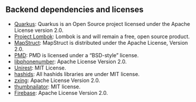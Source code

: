 ## Backend dependencies and licenses

- [Quarkus](https://quarkus.io/): Quarkus is an Open Source project licensed under the Apache License version 2.0.
- [Project Lombok](https://projectlombok.org/): Lombok is and will remain a free, open source product.
- [MapStruct](https://mapstruct.org/): MapStruct is distributed under the Apache License, Version 2.0.
- [PMD](https://pmd.github.io/): PMD is licensed under a “BSD-style” license.
- [libphonenumber](https://github.com/google/libphonenumber): Apache License Version 2.0.
- [Unirest](http://kong.github.io/unirest-java/): MIT License.
- [hashids](https://hashids.org/): All hashids libraries are under MIT license.
- [zxing](https://github.com/zxing/zxing): Apache License Version 2.0.
- [thumbnailator](https://github.com/coobird/thumbnailator): MIT license.
- [Firebase](https://firebase.google.com/): Apache License Version 2.0.

